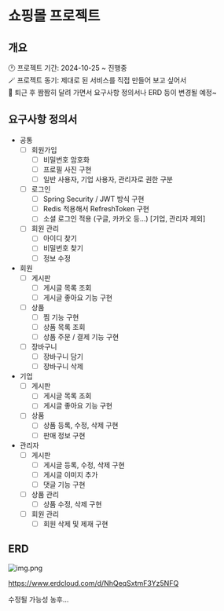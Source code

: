 # 쇼핑몰 프로젝트

## 개요
🕐 프로젝트 기간: 2024-10-25 ~ 진행중  
🪄 프로젝트 동기: 제대로 된 서비스를 직접 만들어 보고 싶어서  
🚕 퇴근 후 짬짬히 달려 가면서 요구사항 정의서나 ERD 등이 변경될 예정~

## 요구사항 정의서
- 공통
  - [ ] 회원가입
      - [ ] 비밀번호 암호화
      - [ ] 프로필 사진 구현
      - [ ] 일반 사용자, 기업 사용자, 관리자로 권한 구분
  - [ ] 로그인
      - [ ] Spring Security / JWT 방식 구현
      - [ ] Redis 적용해서 RefreshToken 구현
      - [ ] 소셜 로그인 적용 (구글, 카카오 등...) [기업, 관리자 제외]
  - [ ] 회원 관리
    - [ ] 아이디 찾기
    - [ ] 비밀번호 찾기
    - [ ] 정보 수정
- 회원
  - [ ] 게시판
    - [ ] 게시글 목록 조회
    - [ ] 게시글 좋아요 기능 구현
  - [ ] 상품
    - [ ] 찜 기능 구현
    - [ ] 상품 목록 조회
    - [ ] 상품 주문 / 결제 기능 구현
  - [ ] 장바구니
    - [ ] 장바구니 담기
    - [ ] 장바구니 삭제
- 기업
  - [ ] 게시판
    - [ ] 게시글 목록 조회
    - [ ] 게시글 좋아요 기능 구현
  - [ ] 상품
    - [ ] 상품 등록, 수정, 삭제 구현
    - [ ] 판매 정보 구현
- 관리자
  - [ ] 게시판
    - [ ] 게시글 등록, 수정, 삭제 구현
    - [ ] 게시글 이미지 추가
    - [ ] 댓글 기능 구현
  - [ ] 상품 관리
    - [ ] 상품 수정, 삭제 구현
  - [ ] 회원 관리
    - [ ] 회원 삭제 및 제재 구현

## ERD

![img.png](images/img.png)

https://www.erdcloud.com/d/NhQeqSxtmF3Yz5NFQ   

수정될 가능성 농후...